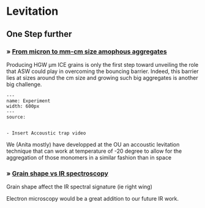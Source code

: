 # Levitation


## One Step further

### <strong>&#187;  <u> From micron to mm-cm size amophous aggregates</u></strong>

Producing HGW &micro;m ICE grains is only the first step toward unveiling the role that ASW could play in overcoming the bouncing barrier. Indeed, this barrier lies at sizes around the cm size and growing such big aggregates is another big challenge. 

```{figure} Docs/Ice_aggregation.png
---
name: Experiment
width: 600px
---
source: 
```

```{note}

- Insert Accoustic trap video

```



We (Anita mostly) have developped at the OU an accoustic levitation technique that can work at temperature of -20 degree to allow for the aggregation of those monomers in a similar fashion than in space

### <strong>&#187;  <u> Grain shape vs IR spectroscopy</u></strong>


Grain shape affect the IR spectral signature (ie right wing)

Electron microscopy would be a great addition to our future IR work.


